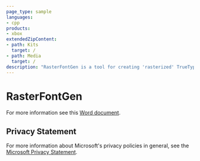 ```yaml
---
page_type: sample
languages:
- cpp
products:
- xbox
extendedZipContent:
- path: Kits
  target: /
- path: Media
  target: /
description: "RasterFontGen is a tool for creating 'rasterized' TrueType fonts for the FrontPanel samples."
---
```


# RasterFontGen

For more information see this [Word document](https://github.com/microsoft/Xbox-ATG-Samples/blob/master/XDKSamples/Tools/RasterFontGen/readme.docx).

## Privacy Statement

For more information about Microsoft's privacy policies in general, see the [Microsoft Privacy Statement](https://privacy.microsoft.com/en-us/privacystatement/).
